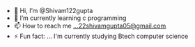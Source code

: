 - 👋 Hi, I’m @Shivam122gupta
- 🌱 I’m currently learning c programming 
- 📫 How to reach me ...22shivamgupta05@gmail.com
- ⚡ Fun fact: ... I'm currently studying Btech computer science 

<!---
Shivam122gupta/Shivam122gupta is a ✨ special ✨ repository because its `README.md` (this file) appears on your GitHub profile.
You can click the Preview link to take a look at your changes.
--->

